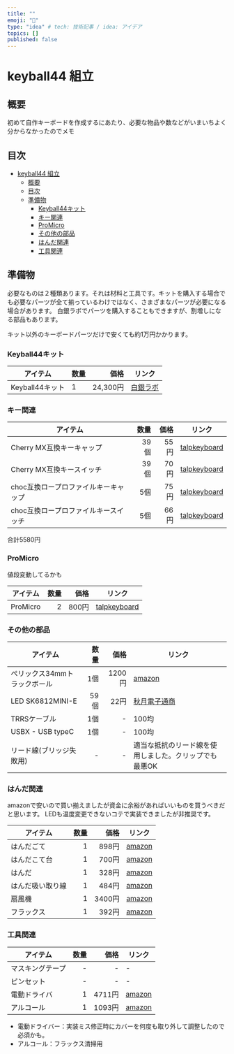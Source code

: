 ```yaml
---
title: ""
emoji: "🎃"
type: "idea" # tech: 技術記事 / idea: アイデア
topics: []
published: false
---
```


# keyball44 組立

## 概要

初めて自作キーボードを作成するにあたり、必要な物品や数などがいまいちよく分からなかったのでメモ

## 目次

- [keyball44 組立](#keyball44-組立)
  - [概要](#概要)
  - [目次](#目次)
  - [準備物](#準備物)
    - [Keyball44キット](#keyball44キット)
    - [キー関連](#キー関連)
    - [ProMicro](#promicro)
    - [その他の部品](#その他の部品)
    - [はんだ関連](#はんだ関連)
    - [工具関連](#工具関連)

## 準備物

必要なものは２種類あります。それは材料と工具です。キットを購入する場合でも必要なパーツが全て揃っているわけではなく、さまざまなパーツが必要になる場合があります。
白銀ラボでパーツを購入することもできますが、割増しになる部品もあります。

キット以外のキーボードパーツだけで安くても約1万円かかります。

### Keyball44キット

|    アイテム     | 数量 |   価格   |                          リンク                          |
| --------------- | ---- | -------: | -------------------------------------------------------- |
| Keyball44キット | 1    | 24,300円 | [白銀ラボ](https://shirogane-lab.com/products/keyball44) |

### キー関連

|               アイテム               | 数量 | 価格 |                                 リンク                                  |
| ------------------------------------ | ---: | ---: | ----------------------------------------------------------------------- |
| Cherry MX互換キーキャップ            | 39個 | 55円 | [talpkeyboard](https://talpkeyboard.net/items/5b6e58d2ef843f729500006f) |
| Cherry MX互換キースイッチ            | 39個 | 70円 | [talpkeyboard](https://talpkeyboard.net/items/63c0ae4a9d28427e53f9927b) |
| choc互換ロープロファイルキーキャップ |  5個 | 75円 | [talpkeyboard](https://talpkeyboard.net/items/6365b67b4aed190854e4ec2f) |
| choc互換ロープロファイルキースイッチ |  5個 | 66円 | [talpkeyboard](https://talpkeyboard.net/items/638b0fa741e8c02e86b6f21e) |

合計5580円

### ProMicro

値段変動してるかも

| アイテム | 数量 | 価格  |                                 リンク                                  |
| -------- | ---: | ----: | ----------------------------------------------------------------------- |
| ProMicro |    2 | 800円 | [talpkeyboard](https://talpkeyboard.net/items/62e24e6f8a0bd07fe2d38137) |

### その他の部品

|           アイテム           | 数量 |  価格  |                            リンク                             |
| ---------------------------- | ---: | -----: | ------------------------------------------------------------- |
| ぺリックス34mmトラックボール |  1個 | 1200円 | [amazon](https://amzn.to/3ZAa8kV)                             |
| LED SK6812MINI-E             | 59個 |   22円 | [秋月電子通商](https://akizukidenshi.com/catalog/g/gI-15478/) |
| TRRSケーブル                 |  1個 |      - | 100均                                                         |
| USBX - USB typeC             |  1個 |      - | 100均                                                         |
| リード線(ブリッジ失敗用)     |    - |      - | 適当な抵抗のリード線を使用しました。クリップでも最悪OK        |

### はんだ関連

amazonで安いので買い揃えましたが資金に余裕があればいいものを買うべきだと思います。
LEDも温度変更できないコテで実装できましたが非推奨です。

|     アイテム     | 数量 |  価格  |              リンク               |
| ---------------- | ---: | -----: | --------------------------------- |
| はんだごて       |    1 |  898円 | [amazon](https://amzn.to/42TIwKx) |
| はんだこて台     |    1 |  700円 | [amazon](https://amzn.to/3nbvfgl) |
| はんだ           |    1 |  328円 | [amazon](https://amzn.to/3KnxsxP) |
| はんだ吸い取り線 |    1 |  484円 | [amazon](https://amzn.to/42Ynjio) |
| 扇風機           |    1 | 3400円 | [amazon](https://amzn.to/44SyhpS) |
| フラックス       |    1 |  392円 | [amazon](https://amzn.to/3VrQQhe) |

### 工具関連

|     アイテム     | 数量 |  価格  |              リンク               |
| ---------------- | ---: | -----: | --------------------------------- |
| マスキングテープ |    - |      - | -                                 |
| ピンセット       |    - |      - | -                                 |
| 電動ドライバ     |    1 | 4711円 | [amazon](https://amzn.to/3K9vKjk) |
| アルコール       |    1 | 1093円 | [amazon](https://amzn.to/43KCfjy) |

- 電動ドライバー：実装ミス修正時にカバーを何度も取り外して調整したので必須かも。
- アルコール：フラックス清掃用
